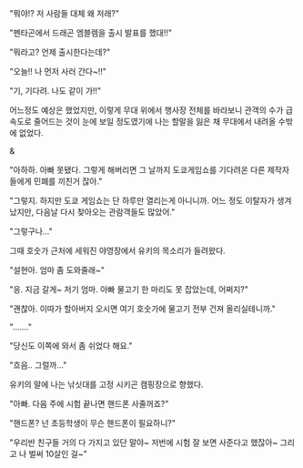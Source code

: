 "뭐야!? 저 사람들 대체 왜 저래?" 

"펜타곤에서 드래곤 엠블렘을 출시 발표를 했대!!" 

"뭐라고? 언제 출시한다는데?" 

"오늘!! 나 먼저 사러 간다~!!" 

"기, 기다려. 나도 같이 가!!" 

어느정도 예상은 했었지만, 이렇게 무대 위에서 행사장 전체를 바라보니 관객의 수가 급속도로 줄어드는 것이 눈에 보일 정도였기에 나는 할말을 잃은 채 무대에서 내려올 수밖에 없었다. 

& 

"아하하. 아빠 못됐다. 그렇게 해버리면 그 날까지 도쿄게임쇼를 기다려온 다른 제작자들에게 민폐를 끼친거 잖아." 

"그렇지. 하지만 도쿄 게임쇼는 단 하루만 열리는게 아니니까. 어느 정도 이탈자가 생겨났지만, 다음날 다시 찾아오는 관람객들도 많았어." 

"그렇구나..." 

그때 호숫가 근처에 세워진 야영장에서 유키의 목소리가 들려왔다. 

"설현아. 엄마 좀 도와줄래~" 

"응. 지금 갈게~ 저기 엄마. 아빠 물고기 한 마리도 못 잡았는데, 어쩌지?" 

"괜찮아. 이따가 할아버지 오시면 여기 호숫가에 물고기 전부 건져 올리실테니까." 

"......." 

"당신도 이쪽에 와서 좀 쉬었다 해요." 

"흐음.. 그럴까..." 

유키의 말에 나는 낚싯대를 고정 시키곤 캠핑장으로 향했다. 

"아빠. 다음 주에 시험 끝나면 핸드폰 사줄꺼죠?" 

"핸드폰? 넌 초등학생이 무슨 핸드폰이 필요하니?" 

"우리반 친구들 거의 다 가지고 있단 말야~ 저번에 시험 잘 보면 사준다고 했잖아~ 그리고 나 벌써 10살인 걸~" 